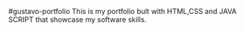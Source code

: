 #gustavo-portfolio
This is my portfolio bult with HTML,CSS and JAVA SCRIPT that showcase my software skills.